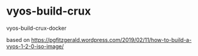 # vyos-build-crux
vyos-build-crux-docker


based on https://pgfitzgerald.wordpress.com/2019/02/11/how-to-build-a-vyos-1-2-0-iso-image/
